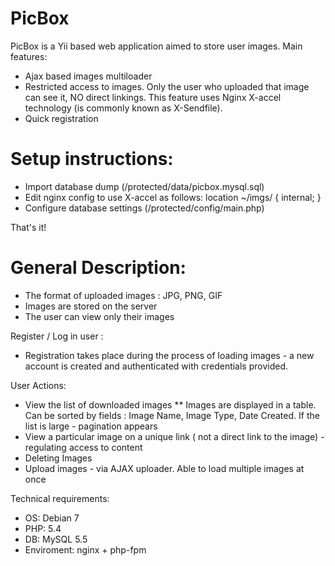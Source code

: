 PicBox
======
PicBox is a Yii based web application aimed to store user images.
Main features:
* Ajax based images multiloader
* Restricted access to images. Only the user who uploaded that image can see it, NO direct linkings.
  This feature uses Nginx X-accel technology (is commonly known as X-Sendfile).
* Quick registration
  
Setup instructions:
===
* Import database dump (/protected/data/picbox.mysql.sql)
* Edit nginx config to use X-accel as follows: 
    location ~/imgs/ {
      	internal;
    }
* Configure database settings (/protected/config/main.php)

That's it!


General Description:
===
* The format of uploaded images : JPG, PNG, GIF
* Images are stored on the server
* The user can view only their images

Register / Log in user :
* Registration takes place during the process of loading images - a new account is created and authenticated with credentials provided.

User Actions:
* View the list of downloaded images
** Images are displayed in a table. Can be sorted by fields : Image Name, Image Type, Date Created. If the list is large - pagination appears
* View a particular image on a unique link ( not a direct link to the image) - regulating access to content
* Deleting Images
* Upload images - via AJAX uploader. Able to load multiple images at once

Technical requirements:
* OS: Debian 7
* PHP: 5.4
* DB: MySQL 5.5
* Enviroment: nginx + php-fpm
